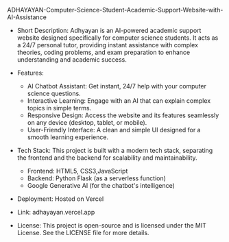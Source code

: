 ADHAYAYAN-Computer-Science-Student-Academic-Support-Website-with-AI-Assistance

- Short Description:
Adhyayan is an AI-powered academic support website designed specifically for computer science students. It acts as a 24/7 personal tutor, providing instant assistance with complex theories, coding problems, and exam preparation to enhance understanding and academic success.

- Features:
  - AI Chatbot Assistant: Get instant, 24/7 help with your computer science questions.
  - Interactive Learning: Engage with an AI that can explain complex topics in simple terms.
  - Responsive Design: Access the website and its features seamlessly on any device (desktop, tablet, or mobile).
  - User-Friendly Interface: A clean and simple UI designed for a smooth learning experience.
    
- Tech Stack: This project is built with a modern tech stack, separating the frontend and the backend for scalability and maintainability.
  - Frontend: HTML5, CSS3,JavaScript
  - Backend: Python Flask (as a serverless function)
  - Google Generative AI (for the chatbot's intelligence)

- Deployment: Hosted on Vercel
- Link: adhayayan.vercel.app

- License: This project is open-source and is licensed under the MIT License. See the LICENSE file for more details.
